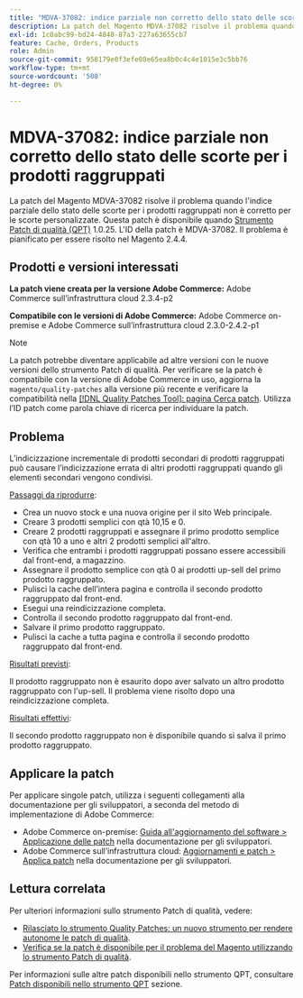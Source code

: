 ```yaml
---
title: "MDVA-37082: indice parziale non corretto dello stato delle scorte per i prodotti raggruppati"
description: La patch del Magento MDVA-37082 risolve il problema quando l'indice parziale dello stato delle scorte per i prodotti raggruppati non è corretto per le scorte personalizzate. Questa patch è disponibile quando è installato [Quality Patches Tool (QPT)](https://devdocs.magento.com/guides/v2.4/comp-mgr/patching.html#mqp) 1.0.25. L'ID della patch è MDVA-37082. Il problema è pianificato per essere risolto nel Magento 2.4.4.
exl-id: 1c0abc99-bd24-4848-87a3-227a63655cb7
feature: Cache, Orders, Products
role: Admin
source-git-commit: 958179e0f3efe08e65ea8b0c4c4e1015e3c5bb76
workflow-type: tm+mt
source-wordcount: '508'
ht-degree: 0%

---
```


# MDVA-37082: indice parziale non corretto dello stato delle scorte per i prodotti raggruppati

La patch del Magento MDVA-37082 risolve il problema quando l&#39;indice parziale dello stato delle scorte per i prodotti raggruppati non è corretto per le scorte personalizzate. Questa patch è disponibile quando [Strumento Patch di qualità (QPT)](https://devdocs.magento.com/guides/v2.4/comp-mgr/patching.html#mqp) 1.0.25. L&#39;ID della patch è MDVA-37082. Il problema è pianificato per essere risolto nel Magento 2.4.4.


## Prodotti e versioni interessati

**La patch viene creata per la versione Adobe Commerce:**
Adobe Commerce sull’infrastruttura cloud 2.3.4-p2

**Compatibile con le versioni di Adobe Commerce:**
Adobe Commerce on-premise e Adobe Commerce sull’infrastruttura cloud 2.3.0-2.4.2-p1
>[!NOTE]
>
>La patch potrebbe diventare applicabile ad altre versioni con le nuove versioni dello strumento Patch di qualità. Per verificare se la patch è compatibile con la versione di Adobe Commerce in uso, aggiorna la `magento/quality-patches` alla versione più recente e verificare la compatibilità nella [[!DNL Quality Patches Tool]: pagina Cerca patch](https://devdocs.magento.com/quality-patches/tool.html#patch-grid). Utilizza l’ID patch come parola chiave di ricerca per individuare la patch.

## Problema

L’indicizzazione incrementale di prodotti secondari di prodotti raggruppati può causare l’indicizzazione errata di altri prodotti raggruppati quando gli elementi secondari vengono condivisi.

<u>Passaggi da riprodurre</u>:

* Crea un nuovo stock e una nuova origine per il sito Web principale.
* Creare 3 prodotti semplici con qtà 10,15 e 0.
* Creare 2 prodotti raggruppati e assegnare il primo prodotto semplice con qtà 10 a uno e altri 2 prodotti semplici all&#39;altro.
* Verifica che entrambi i prodotti raggruppati possano essere accessibili dal front-end, a magazzino.
* Assegnare il prodotto semplice con qtà 0 ai prodotti up-sell del primo prodotto raggruppato.
* Pulisci la cache dell’intera pagina e controlla il secondo prodotto raggruppato dal front-end.
* Esegui una reindicizzazione completa.
* Controlla il secondo prodotto raggruppato dal front-end.
* Salvare il primo prodotto raggruppato.
* Pulisci la cache a tutta pagina e controlla il secondo prodotto raggruppato dal front-end.

<u>Risultati previsti</u>:

Il prodotto raggruppato non è esaurito dopo aver salvato un altro prodotto raggruppato con l&#39;up-sell. Il problema viene risolto dopo una reindicizzazione completa.

<u>Risultati effettivi</u>:

Il secondo prodotto raggruppato non è disponibile quando si salva il primo prodotto raggruppato.

## Applicare la patch

Per applicare singole patch, utilizza i seguenti collegamenti alla documentazione per gli sviluppatori, a seconda del metodo di implementazione di Adobe Commerce:

* Adobe Commerce on-premise: [Guida all&#39;aggiornamento del software > Applicazione delle patch](https://devdocs.magento.com/guides/v2.4/comp-mgr/patching/mqp.html) nella documentazione per gli sviluppatori.
* Adobe Commerce sull’infrastruttura cloud: [Aggiornamenti e patch > Applica patch](https://devdocs.magento.com/cloud/project/project-patch.html) nella documentazione per gli sviluppatori.

## Lettura correlata

Per ulteriori informazioni sullo strumento Patch di qualità, vedere:

* [Rilasciato lo strumento Quality Patches: un nuovo strumento per rendere autonome le patch di qualità](/help/announcements/adobe-commerce-announcements/magento-quality-patches-released-new-tool-to-self-serve-quality-patches.md).
* [Verifica se la patch è disponibile per il problema del Magento utilizzando lo strumento Patch di qualità](/help/support-tools/patches-available-in-qpt-tool/check-patch-for-magento-issue-with-magento-quality-patches.md).

Per informazioni sulle altre patch disponibili nello strumento QPT, consultare [Patch disponibili nello strumento QPT](https://support.magento.com/hc/en-us/sections/360010506631-Patches-available-in-QPT-tool-) sezione.
